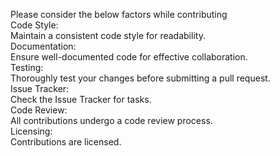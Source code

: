 Please consider the below factors while contributing  
Code Style:  
Maintain a consistent code style for readability.  
Documentation:  
Ensure well-documented code for effective collaboration.  
Testing:  
Thoroughly test your changes before submitting a pull request.  
Issue Tracker:  
Check the Issue Tracker for tasks.  
Code Review:  
All contributions undergo a code review process.  
Licensing:  
Contributions are licensed.  
